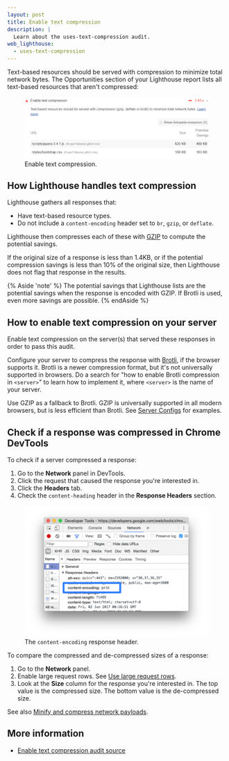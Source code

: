 ```yaml
---
layout: post
title: Enable text compression
description: |
  Learn about the uses-text-compression audit.
web_lighthouse:
  - uses-text-compression
---
```


Text-based resources should be served with compression
to minimize total network bytes.
The Opportunities section of your Lighthouse report lists all text-based resources
that aren't compressed:

<figure class="w-figure">
  <img class="w-screenshot w-screenshot--filled" src="uses-text-compression.png" alt="Enable text compression">
  <figcaption class="w-figcaption">
    Enable text compression.
  </figcaption>
</figure>

## How Lighthouse handles text compression

Lighthouse gathers all responses that:

* Have text-based resource types.
* Do not include a `content-encoding` header set to `br`, `gzip`, or
  `deflate`.

Lighthouse then compresses each of these with
[GZIP](https://www.gnu.org/software/gzip/) to compute the potential
savings.

If the original size of a response is less than 1.4KB, or if the
potential compression savings is less than 10% of the original size, then
Lighthouse does not flag that response in the results.

{% Aside 'note' %}
The potential savings that Lighthouse lists are the potential savings
when the response is encoded with GZIP.
If Brotli is used, even more savings are possible.
{% endAside %}

## How to enable text compression on your server

Enable text compression on the server(s) that served these responses in order to
pass this audit.

Configure your server to compress the response with [Brotli](https://opensource.googleblog.com/2015/09/introducing-brotli-new-compression.html),
if the browser
supports it.
Brotli is a newer compression format, but it's not universally
supported in browsers.
Do a search for "how to enable Brotli compression in
`<server>`" to learn how to implement it, where `<server>` is the name of
your server.

Use GZIP as a fallback to Brotli.
GZIP is universally supported in all
modern browsers, but is less efficient than Brotli.
See [Server Configs](https://github.com/h5bp/server-configs)
for examples.

## Check if a response was compressed in Chrome DevTools

To check if a server compressed a response:

1. Go to the **Network** panel in DevTools.
1. Click the request that caused the response you're interested in.
1. Click the **Headers** tab.
1. Check the `content-heading` header in the **Response Headers** section.

<figure class="w-figure">
  <img class="w-screenshot w-screenshot--filled" src="content-encoding.svg" alt="The content-encoding response header">
  <figcaption class="w-figcaption">
    The <code>content-encoding</code> response header.
  </figcaption>
</figure>

To compare the compressed and de-compressed sizes of a response:

1. Go to the **Network** panel.
1. Enable large request rows.
See [Use large request rows](https://developers.google.com/web/tools/chrome-devtools/network/reference#request-rows).
1. Look at the **Size** column for the response you're interested in. The
   top value is the compressed size. The bottom value is the de-compressed
   size.

See also [Minify and compress network payloads](/reduce-network-payloads-using-text-compression).


## More information

- [Enable text compression audit source](https://github.com/GoogleChrome/lighthouse/blob/master/lighthouse-core/audits/byte-efficiency/uses-text-compression.js)
